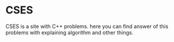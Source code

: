 # CSES
CSES is a site with C++ problems. here you can find answer of this problems with explaining algorithm and other things.
